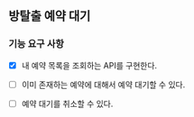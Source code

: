 ## 방탈출 예약 대기

### 기능 요구 사항

- [x] 내 예약 목록을 조회하는 API를 구현한다.

- [ ] 이미 존재하는 예약에 대해서 예약 대기할 수 있다.

- [ ] 예약 대기를 취소할 수 있다.
